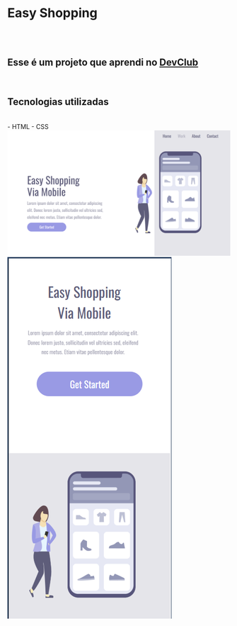 <h1>Easy Shopping</h1>
<br> 
<br>
<h2>Esse é um projeto que aprendi no <a href="aulas.devclub.com.br/m/main" target="_blank">DevClub</a></h2>
<br>
<h2>Tecnologias utilizadas</h2><br>
  - HTML
  - CSS
<br>
<img src="./img/Captura de tela 2025-05-27 070225.png" alt="print-computador">
<br>
<img src="./img/Captura de tela 2025-05-27 070340.png" alt="print-celular">
